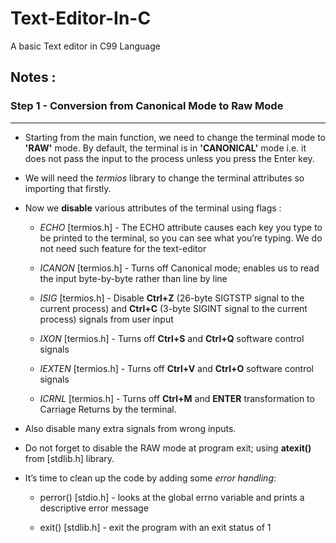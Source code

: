 # Text-Editor-In-C
A basic Text editor in C99 Language

## Notes :

### Step 1 - Conversion from Canonical Mode to Raw Mode
***

* Starting from the main function, we need to change the terminal mode to **'RAW'** mode. By default, the terminal is in **'CANONICAL'** mode i.e. it does not pass the input to the process unless you press the Enter key.

* We will need the *termios* library to change the terminal attributes so importing that firstly.

* Now we **disable** various attributes of the terminal using flags : 

   * *ECHO* [termios.h] - The ECHO attribute causes each key you type to be printed to the terminal, so you can see what you’re typing. We do not need such feature for the text-editor

   * *ICANON* [termios.h] - Turns off Canonical mode; enables us to read the input byte-by-byte rather than line by line

   * *ISIG* [termios.h] - Disable **Ctrl+Z** (26-byte SIGTSTP signal to the current process) and **Ctrl+C** (3-byte SIGINT signal to the current process) signals from user input

   * *IXON* [termios.h] - Turns off **Ctrl+S** and **Ctrl+Q** software control signals

   * *IEXTEN* [termios.h] - Turns off **Ctrl+V** and **Ctrl+O** software control signals

   * *ICRNL* [termios.h] - Turns off **Ctrl+M** and **ENTER** transformation to Carriage Returns by the terminal.

* Also disable many extra signals from wrong inputs. 

* Do not forget to disable the RAW mode at program exit; using **atexit()** from [stdlib.h] library.

* It’s time to clean up the code by adding some *error handling*:

    * perror() [stdio.h] - looks at the global errno variable and prints a descriptive error message

    * exit() [stdlib.h] - exit the program with an exit status of 1


